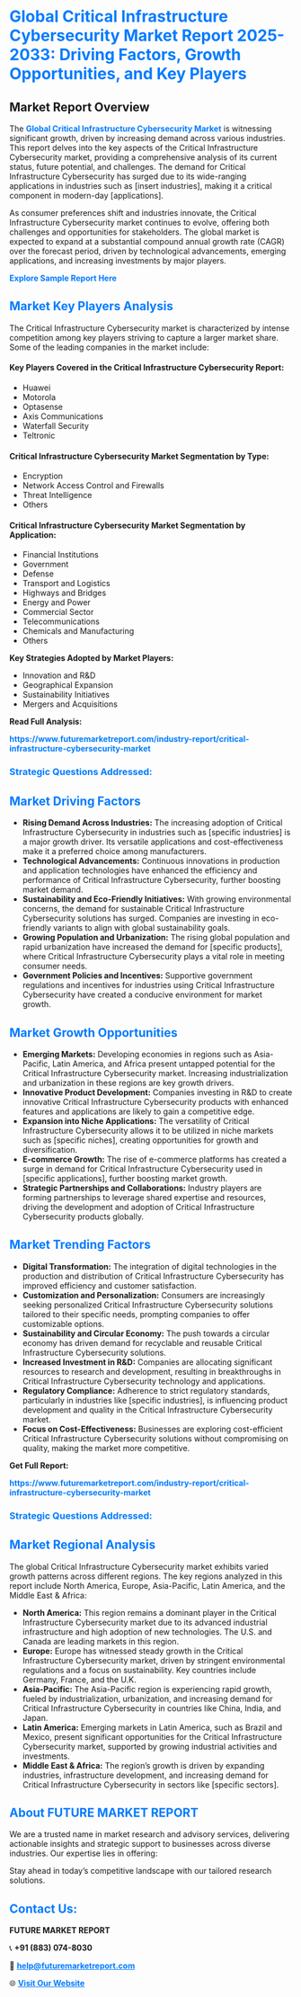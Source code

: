 <h1 style="color: #007BFF;">Global Critical Infrastructure Cybersecurity Market Report 2025-2033: Driving Factors, Growth Opportunities, and Key Players</h1>

<section id="overview">
<h2>Market Report Overview</h2>
<p>The <a href="https://www.futuremarketreport.com/industry-report/critical-infrastructure-cybersecurity-market" style="color: #007BFF; text-decoration: none;"><strong>Global Critical Infrastructure Cybersecurity Market</strong></a> is witnessing significant growth, driven by increasing demand across various industries. This report delves into the key aspects of the Critical Infrastructure Cybersecurity market, providing a comprehensive analysis of its current status, future potential, and challenges. The demand for Critical Infrastructure Cybersecurity has surged due to its wide-ranging applications in industries such as [insert industries], making it a critical component in modern-day [applications].</p>
<p>As consumer preferences shift and industries innovate, the Critical Infrastructure Cybersecurity market continues to evolve, offering both challenges and opportunities for stakeholders. The global market is expected to expand at a substantial compound annual growth rate (CAGR) over the forecast period, driven by technological advancements, emerging applications, and increasing investments by major players.</p>
</section>

<section id="overview">
<p><a href="https://www.futuremarketreport.com/request-sample/reportId=51964" style="color: #007BFF; text-decoration: none;"><strong>Explore Sample Report Here</strong></a></p>
</section>

<section id="key-players">
<h2 style="color: #007BFF;">Market Key Players Analysis</h2>
<p>The Critical Infrastructure Cybersecurity market is characterized by intense competition among key players striving to capture a larger market share. Some of the leading companies in the market include:</p>
<h4>Key Players Covered in the Critical Infrastructure Cybersecurity Report:</h4>
<ul><li>Huawei</li><li>Motorola</li><li>Optasense</li><li>Axis Communications</li><li>Waterfall Security</li><li>Teltronic</li></ul>
<h4>Critical Infrastructure Cybersecurity Market Segmentation by Type:</h4>
<ul><li>Encryption</li><li>Network Access Control and Firewalls</li><li>Threat Intelligence</li><li>Others</li></ul>

<h4>Critical Infrastructure Cybersecurity Market Segmentation by Application:</h4>
<ul><li>Financial Institutions</li><li>Government</li><li>Defense</li><li>Transport and Logistics</li><li>Highways and Bridges</li><li>Energy and Power</li><li>Commercial Sector</li><li>Telecommunications</li><li>Chemicals and Manufacturing</li><li>Others</li></ul>
<p><strong>Key Strategies Adopted by Market Players:</strong></p>
<ul>
<li>Innovation and R&D</li>
<li>Geographical Expansion</li>
<li>Sustainability Initiatives</li>
<li>Mergers and Acquisitions</li>
</ul>
</section>

<section>
<p><strong>Read Full Analysis: </strong></p><a href="https://www.futuremarketreport.com/industry-report/critical-infrastructure-cybersecurity-market" style="color: #007BFF; text-decoration: none;"><strong>https://www.futuremarketreport.com/industry-report/critical-infrastructure-cybersecurity-market</strong></a>
<h3 style="color: #007BFF;">Strategic Questions Addressed:</h3>
</section>

<section id="driving-factors">
<h2 style="color: #007BFF;">Market Driving Factors</h2>
<ul>
<li><strong>Rising Demand Across Industries:</strong> The increasing adoption of Critical Infrastructure Cybersecurity in industries such as [specific industries] is a major growth driver. Its versatile applications and cost-effectiveness make it a preferred choice among manufacturers.</li>
<li><strong>Technological Advancements:</strong> Continuous innovations in production and application technologies have enhanced the efficiency and performance of Critical Infrastructure Cybersecurity, further boosting market demand.</li>
<li><strong>Sustainability and Eco-Friendly Initiatives:</strong> With growing environmental concerns, the demand for sustainable Critical Infrastructure Cybersecurity solutions has surged. Companies are investing in eco-friendly variants to align with global sustainability goals.</li>
<li><strong>Growing Population and Urbanization:</strong> The rising global population and rapid urbanization have increased the demand for [specific products], where Critical Infrastructure Cybersecurity plays a vital role in meeting consumer needs.</li>
<li><strong>Government Policies and Incentives:</strong> Supportive government regulations and incentives for industries using Critical Infrastructure Cybersecurity have created a conducive environment for market growth.</li>
</ul>
</section>

<section id="growth-opportunities">
<h2 style="color: #007BFF;">Market Growth Opportunities</h2>
<ul>
<li><strong>Emerging Markets:</strong> Developing economies in regions such as Asia-Pacific, Latin America, and Africa present untapped potential for the Critical Infrastructure Cybersecurity market. Increasing industrialization and urbanization in these regions are key growth drivers.</li>
<li><strong>Innovative Product Development:</strong> Companies investing in R&D to create innovative Critical Infrastructure Cybersecurity products with enhanced features and applications are likely to gain a competitive edge.</li>
<li><strong>Expansion into Niche Applications:</strong> The versatility of Critical Infrastructure Cybersecurity allows it to be utilized in niche markets such as [specific niches], creating opportunities for growth and diversification.</li>
<li><strong>E-commerce Growth:</strong> The rise of e-commerce platforms has created a surge in demand for Critical Infrastructure Cybersecurity used in [specific applications], further boosting market growth.</li>
<li><strong>Strategic Partnerships and Collaborations:</strong> Industry players are forming partnerships to leverage shared expertise and resources, driving the development and adoption of Critical Infrastructure Cybersecurity products globally.</li>
</ul>
</section>

<section id="trending-factors">
<h2 style="color: #007BFF;">Market Trending Factors</h2>
<ul>
<li><strong>Digital Transformation:</strong> The integration of digital technologies in the production and distribution of Critical Infrastructure Cybersecurity has improved efficiency and customer satisfaction.</li>
<li><strong>Customization and Personalization:</strong> Consumers are increasingly seeking personalized Critical Infrastructure Cybersecurity solutions tailored to their specific needs, prompting companies to offer customizable options.</li>
<li><strong>Sustainability and Circular Economy:</strong> The push towards a circular economy has driven demand for recyclable and reusable Critical Infrastructure Cybersecurity solutions.</li>
<li><strong>Increased Investment in R&D:</strong> Companies are allocating significant resources to research and development, resulting in breakthroughs in Critical Infrastructure Cybersecurity technology and applications.</li>
<li><strong>Regulatory Compliance:</strong> Adherence to strict regulatory standards, particularly in industries like [specific industries], is influencing product development and quality in the Critical Infrastructure Cybersecurity market.</li>
<li><strong>Focus on Cost-Effectiveness:</strong> Businesses are exploring cost-efficient Critical Infrastructure Cybersecurity solutions without compromising on quality, making the market more competitive.</li>
</ul>
</section>

<section>
<p><strong>Get Full Report: </strong></p><a href="https://www.futuremarketreport.com/industry-report/critical-infrastructure-cybersecurity-market" style="color: #007BFF; text-decoration: none;"><strong>https://www.futuremarketreport.com/industry-report/critical-infrastructure-cybersecurity-market</strong></a>
<h3 style="color: #007BFF;">Strategic Questions Addressed:</h3>
</section>


<section id="regional-analysis">
<h2 style="color: #007BFF;">Market Regional Analysis</h2>
<p>The global Critical Infrastructure Cybersecurity market exhibits varied growth patterns across different regions. The key regions analyzed in this report include North America, Europe, Asia-Pacific, Latin America, and the Middle East & Africa:</p>
<ul>
<li><strong>North America:</strong> This region remains a dominant player in the Critical Infrastructure Cybersecurity market due to its advanced industrial infrastructure and high adoption of new technologies. The U.S. and Canada are leading markets in this region.</li>
<li><strong>Europe:</strong> Europe has witnessed steady growth in the Critical Infrastructure Cybersecurity market, driven by stringent environmental regulations and a focus on sustainability. Key countries include Germany, France, and the U.K.</li>
<li><strong>Asia-Pacific:</strong> The Asia-Pacific region is experiencing rapid growth, fueled by industrialization, urbanization, and increasing demand for Critical Infrastructure Cybersecurity in countries like China, India, and Japan.</li>
<li><strong>Latin America:</strong> Emerging markets in Latin America, such as Brazil and Mexico, present significant opportunities for the Critical Infrastructure Cybersecurity market, supported by growing industrial activities and investments.</li>
<li><strong>Middle East & Africa:</strong> The region’s growth is driven by expanding industries, infrastructure development, and increasing demand for Critical Infrastructure Cybersecurity in sectors like [specific sectors].</li>
</ul>
</section>

<footer>
<h2 style="color: #007BFF;">About FUTURE MARKET REPORT</h2>
<p>We are a trusted name in market research and advisory services, delivering actionable insights and strategic support to businesses across diverse industries. Our expertise lies in offering:</p>

<p>Stay ahead in today’s competitive landscape with our tailored research solutions.</p>

<h2 style="color: #007BFF;">Contact Us:</h2>
<p><strong>FUTURE MARKET REPORT</strong></p>
<p>📞 <strong>+91 (883) 074-8030</strong></p>
<p>📧 <strong><a href="mailto:help@futuremarketreport.com" style="color: #007BFF;">help@futuremarketreport.com</a></strong></p>
<p>🌐 <strong><a href="https://www.futuremarketreport.com/" style="color: #007BFF;">Visit Our Website</a></strong></p>
</footer>